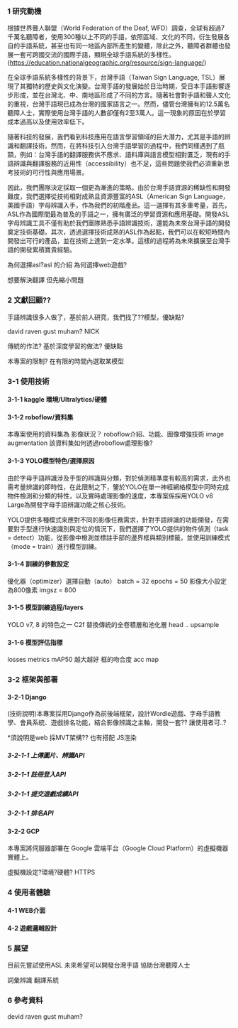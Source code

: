 
### 1 研究動機


根據世界聾人聯盟（World Federation of the Deaf, WFD）調查，全球有超過7千萬名聽障者，使用300種以上不同的手語，依照區域、文化的不同，衍生發展各自的手語系統，甚至也有同一地區內部所產生的變體，除此之外，聽障者群體也發展一套可跨國交流的國際手語，顯現全球手語系統的多樣性。(https://education.nationalgeographic.org/resource/sign-language/)

在全球手語系統多樣性的背景下，台灣手語（Taiwan Sign Language, TSL）展現了其獨特的歷史與文化演變。台灣手語的發展始於日治時期，受日本手語影響逐步形成，並在台灣北、中、南地區形成了不同的方言。隨著社會對手語和聾人文化的重視，台灣手語現已成為台灣的國家語言之一。然而，儘管台灣擁有約12.5萬名聽障人士，實際使用台灣手語的人數卻僅有2至3萬人。這一現象的原因在於學習成本過高以及使用效率低下。

隨著科技的發展，我們看到科技應用在語言學習領域的巨大潛力，尤其是手語的辨識和翻譯技術。然而，在將科技引入台灣手語學習的過程中，我們同樣遇到了瓶頸，例如：台灣手語的翻譯服務供不應求、語料庫與語言模型相對匱乏，現有的手語辨識與翻譯服務的近用性（accessibility）也不足，這些問題使我們必須重新思考技術的可行性與應用場景。

因此，我們團隊決定採取一個更為漸進的策略。由於台灣手語資源的稀缺性和開發難度，我們選擇從技術相對成熟且資源豐富的ASL（American Sign Language，美國手語）字母辨識入手，作為我們的初階產品。這一選擇有其多重考量，首先，ASL作為國際間最為普及的手語之一，擁有廣泛的學習資源和應用基礎。開發ASL字母辨識工具不僅有助於我們團隊熟悉手語辨識技術，還能為未來台灣手語的開發奠定技術基礎。其次，透過選擇技術成熟的ASL作為起點，我們可以在較短時間內開發出可行的產品，並在技術上達到一定水準。這樣的過程將為未來擴展至台灣手語的開發累積寶貴經驗。


為何選擇asl?asl 的介紹
為何選擇web遊戲?

想要解決翻譯
但先縮小問題


### 2 文獻回顧??


手語辨識很多人做了，基於前人研究，我們找了??模型，優缺點?

david
raven
gust
muham?
NICK

傳統的作法?
基於深度學習的做法?
優缺點

本專案的限制? 在有限的時間內選取某模型

### 3-1 使用技術


#### 3-1-1 kaggle 環境/Ultralytics/硬體



#### 3-1-2 roboflow/資料集
本專案使用的資料集為 影像狀況？
roboflow介紹、功能、圖像增強技術 image augmentation
該資料集如何透過roboflow處理影像?



#### 3-1-3 YOLO模型特色/選擇原因

由於字母手語辨識涉及手型的辨識與分類，對於偵測精準度有較高的需求，此外也需考量辨識的即時性，在此限制之下，鑒於YOLO在單一神經網絡模型中同時完成物件檢測和分類的特性，以及實時處理影像的速度，本專案係採用YOLO v8 Large為開發字母手語辨識功能之核心技術。

YOLO提供多種模式來應對不同的影像任務需求，針對手語辨識的功能開發，在需要對手型進行快速識別與定位的情況下，我們選擇了YOLO提供的物件偵測（task = detect）功能，從影像中檢測並標註手部的邊界框與類別標籤，並使用訓練模式（mode = train）進行模型訓練。


#### 3-1-4 訓練的參數設定 

優化器（optimizer）選擇自動（auto）
batch = 32
epochs = 50
影像大小設定為800像素 imgsz = 800

#### 3-1-5 模型訓練過程/layers


YOLO v7, 8 的特色之一 C2f 替換傳統的全卷積層和池化層
head ..
upsample


#### 3-1-6 模型評估指標

losses
metrics
mAP50 越大越好 框的吻合度
acc map

### 3-2 框架與部署


#### 3-2-1 Django

(技術說明)本專案採用Django作為前後端框架，設計Wordle遊戲、字母手語教學、會員系統、遊戲排名功能，結合影像辨識之主軸，開發一套?? 讓使用者可..?


*須說明是web  採MVT架構?? 也有搭配 JS渲染

##### 3-2-1-1 上傳圖片、辨識API



##### 3-2-1-1 註冊登入API


##### 3-2-1-1 提交遊戲成績API



##### 3-2-1-1 排名API




#### 3-2-2 GCP

本專案將伺服器部署在 Google 雲端平台（Google Cloud Platform）的虛擬機器實體上。


虛擬機設定?環境?硬體? HTTPS




### 4 使用者體驗


#### 4-1 WEB介面


#### 4-2 遊戲邏輯設計



### 5 展望


目前先嘗試使用ASL
未來希望可以開發台灣手語
協助台灣聽障人士

詞彙辨識 翻譯系統

### 6 參考資料


devid
raven
gust
muham?